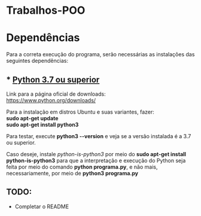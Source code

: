# Trabalhos-POO

# Dependências

Para a correta execução do programa, serão necessárias as instalações das seguintes dependências:

## * [Python 3.7 ou superior](https://www.python.org)

Link para a página oficial de downloads: https://www.python.org/downloads/

Para a instalação em distros Ubuntu e suas variantes, fazer:\
**sudo apt-get update**\
**sudo apt-get install python3**

Para testar, execute **python3 --version** e veja se a versão instalada é a 3.7 ou superior.

Caso deseje, instale *python-is-python3* por meio do **sudo apt-get install python-is-python3** para que a interpretação e execução do Python seja feita por meio do comando **python programa.py**, e não mais, necessariamente, por meio de **python3 programa.py**

## TODO:
* Completar o README